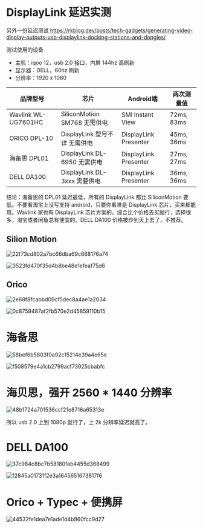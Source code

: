 # DisplayLink 延迟实测

另外一份延迟测试 https://rkblog.dev/posts/tech-gadgets/generating-video-display-outputs-usb-displaylink-docking-stations-and-dongles/

测试使用的设备

* 主机：iqoo 12，usb 2.0 接口，内屏 144hz 高刷新
* 显示器：DELL，60hz 刷新
* 分辨率：1920 x 1080

| 品牌型号 | 芯片 | Android端 | 两次测量值 |
| --- | --- | --- | --- | 
| Wavlink WL-UG7601HC | SiliconMotion SM768 无需供电 | SMI Instant View | 72ms, 83ms |
| ORICO DPL-10 | DisplayLink 型号不详 无需供电 | DisplayLink Presenter | 45ms, 36ms |
| 海备思 DPL01 | DisplayLink DL-6950 无需供电 | DisplayLink Presenter | 27ms, 27ms |
| DELL DA100 | DisplayLink DL-3xxx 需要供电 | DisplayLink Presenter | 36ms, 36ms |

结论：海备思的 DPL01 延迟最低，所有的 DisplayLink 都比 SiliconMotion 要低。不要看淘宝上没写支持 android，只要你看准是 DisplayLink 芯片，买来都能用。Wavlink 家也有 DisplayLink 芯片方案的。综合比个价格去买就行，选择很多，淘宝或者闲鱼总有便宜的。DELL DA100 价格被炒到天上去了，不推荐。

## Silion Motion

![22f73cd802a7bc66dba69c688176a74](https://github.com/user-attachments/assets/4475f887-fcb4-4fab-9ac5-be972c0a3d79)

![3523fd470f35d4b8be48e1efeaf75d6](https://github.com/user-attachments/assets/8f9cca96-1083-4747-8097-c8eb4ebb00bc)

## Orico

![2e68f8fcabbd09cf5dec8a4ae1a2034](https://github.com/user-attachments/assets/40c0682f-3cd9-4907-aa94-a9174f93215e)


![0c8759487af2fb570e2d45859110b15](https://github.com/user-attachments/assets/76d2c238-5051-47c0-ab9d-e8916cdb7fb6)

# 海备思

![58bef6b5803f0a92c15214e39a4e65e](https://github.com/user-attachments/assets/e5d0eb45-c030-405e-b142-ab60c742293c)

![f508579e4a1cb2799acf73925cbabfc](https://github.com/user-attachments/assets/ff50cb0b-ba77-47b6-a4d4-6c41d7565af4)

# 海贝思，强开 2560 * 1440 分辨率

![48b1724a701536ccf21e8716a65313e](https://github.com/user-attachments/assets/24919886-17e0-459e-b45e-242ee5c26444)

所以 usb 2.0 上到 1080p 就行了，上 2k 分辨率延迟就高了。

# DELL DA100

![37c984c8bc7b58180fab4455d368499](https://github.com/user-attachments/assets/9e0e991d-db0b-4d17-8a9b-d0070ab92ddb)

![f2845a01731f2e3a1645651673817f6](https://github.com/user-attachments/assets/417037e2-c44f-4739-b89e-93dbc76c2400)

# Orico + Typec + 便携屏

![44532fe1dea7e1ade1d4b960fcc9d27](https://github.com/user-attachments/assets/f23da3dc-63a0-43c7-aeaa-9d3e5cf10ab6)


